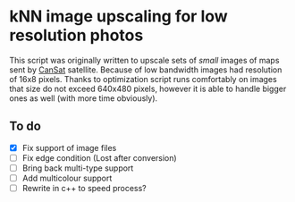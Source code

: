 # kNN image upscaling for low resolution photos
This script was originally written to upscale sets of _small_ images of maps sent by [CanSat](https://en.wikipedia.org/wiki/CanSat) satellite. Because of low bandwidth images had resolution of 16x8 pixels. Thanks to optimization script runs comfortably on images that size do not exceed 640x480 pixels, however it is able to handle bigger ones as well (with more time obviously).
## To do
- [x] Fix support of image files
- [ ] Fix edge condition (Lost after conversion)
- [ ] Bring back multi-type support
- [ ] Add multicolour support
- [ ] Rewrite in c++ to speed process?

